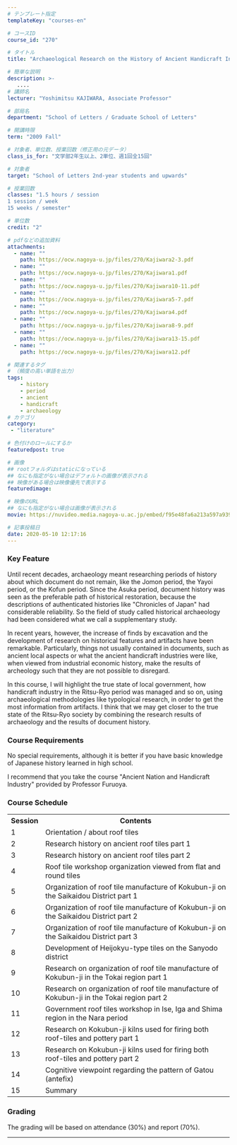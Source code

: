 ```yaml
---
# テンプレート指定
templateKey: "courses-en"

# コースID
course_id: "270"

# タイトル
title: "Archaeological Research on the History of Ancient Handicraft Industries --about the roof tiles of Kokubun ji (provincial temples)--"

# 簡単な説明
description: >-
   ....
# 講師名
lecturer: "Yoshimitsu KAJIWARA, Associate Professor"

# 部局名
department: "School of Letters / Graduate School of Letters"

# 開講時限
term: "2009	Fall"

# 対象者、単位数、授業回数（修正用の元データ）
class_is_for: "文学部2年生以上、2単位、週1回全15回"

# 対象者
target: "School of Letters 2nd-year students and upwards"

# 授業回数
classes: "1.5 hours / session
1 session / week
15 weeks / semester"

# 単位数
credit: "2"

# pdfなどの追加資料
attachments:
  - name: "" 
    path: https://ocw.nagoya-u.jp/files/270/Kajiwara2-3.pdf
  - name: "" 
    path: https://ocw.nagoya-u.jp/files/270/Kajiwara1.pdf
  - name: "" 
    path: https://ocw.nagoya-u.jp/files/270/Kajiwara10-11.pdf
  - name: "" 
    path: https://ocw.nagoya-u.jp/files/270/Kajiwara5-7.pdf
  - name: "" 
    path: https://ocw.nagoya-u.jp/files/270/Kajiwara4.pdf
  - name: "" 
    path: https://ocw.nagoya-u.jp/files/270/Kajiwara8-9.pdf
  - name: "" 
    path: https://ocw.nagoya-u.jp/files/270/Kajiwara13-15.pdf
  - name: "" 
    path: https://ocw.nagoya-u.jp/files/270/Kajiwara12.pdf

# 関連するタグ
# （頻度の高い単語を出力）
tags:
    - history
    - period
    - ancient
    - handicraft
    - archaeology
# カテゴリ
category:
 - "literature"

# 色付けのロールにするか
featuredpost: true

# 画像
## rootフォルダはstaticになっている
## なにも指定がない場合はデフォルトの画像が表示される
## 映像がある場合は映像優先で表示する
featuredimage: 

# 映像のURL
## なにも指定がない場合は画像が表示される
movie: https://nuvideo.media.nagoya-u.ac.jp/embed/f95e48fa6a213a597a939ec9f16b06a450da753f

# 記事投稿日
date: 2020-05-10 12:17:16
---
```


### Key Feature

Until recent decades, archaeology meant researching periods of history about which document do not remain, like the Jomon period, the Yayoi period, or the Kofun period. Since the Asuka period, document history was seen as the preferable path of historical restoration, because the descriptions of authenticated histories like "Chronicles of Japan" had considerable reliability. So the field of study called historical archaeology had been considered what we call a supplementary study.

In recent years, however, the increase of finds by excavation and the development of research on historical features and artifacts have been remarkable. Particularly, things not usually contained in documents, such as ancient local aspects or what the ancient handicraft industries were like, when viewed from industrial economic history, make the results of archeology such that they are not possible to disregard.

In this course, I will highlight the true state of local government, how handicraft industry in the Ritsu-Ryo period was managed and so on, using archaeological methodologies like typological research, in order to get the most information from artifacts. I think that we may get closer to the true state of the Ritsu-Ryo society by combining the research results of archaeology and the results of document history.

### Course Requirements

No special requirements, although it is better if you have basic knowledge of Japanese history learned in high school.

I recommend that you take the course "Ancient Nation and Handicraft Industry" provided by Professor Furuoya.

<h3>Course Schedule</h3>
<table class="basic" width="455">
<tr>
<th class="center">Session</th>
<th class="center">Contents</th>
</tr>
<tr>
<td class="center">1</td>
<td>Orientation / about roof tiles</td>
</tr>
<tr>
<td class="center">2</td>
<td>Research history on ancient roof tiles part 1</td>
</tr>
<tr>
<td class="center">3</td>
<td>Research history on ancient roof tiles part 2</td>
</tr>
<tr>
<td class="center">4</td>
<td>Roof tile workshop organization viewed from flat and round tiles</td>
</tr>
<tr>
<td class="center">5</td>
<td>Organization of roof tile manufacture of Kokubun-ji on the Saikaidou District part 1</td>
</tr>
<tr>
<td class="center">6</td>
<td>Organization of roof tile manufacture of Kokubun-ji on the Saikaidou District part 2</td>
</tr>
<tr>
<td class="center">7</td>
<td>Organization of roof tile manufacture of Kokubun-ji on the Saikaidou District part 3</td>
</tr>
<tr>
<td class="center">8</td>
<td>Development of Heijokyu-type tiles on the Sanyodo district</td>
</tr>
<tr>
<td class="center">9</td>
<td>Research on organization of roof tile manufacture of Kokubun-ji in the Tokai region part 1</td>
</tr>
<tr>
<td class="center">10</td>
<td>Research on organization of roof tile manufacture of Kokubun-ji in the Tokai region part 2</td>
</tr>
<tr>
<td class="center">11</td>
<td>Government roof tiles workshop in Ise, Iga and Shima region in the Nara period</td>
</tr>
<tr>
<td class="center">12</td>
<td>Research on Kokubun-ji kilns used for firing both roof-tiles and pottery part 1</td>
</tr>
<tr>
<td class="center">13</td>
<td>Research on Kokubun-ji kilns used for firing both roof-tiles and pottery part 2</td>
</tr>
<tr>
<td class="center">14</td>
<td>Cognitive viewpoint regarding the pattern of Gatou (antefix)</td>
</tr>
<tr>
<td class="center">15</td>
<td>Summary</td>
</tr>
</table>

### Grading

The grading will be based on attendance (30%) and report (70%).

---
